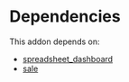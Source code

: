 # Dependencies

This addon depends on:

- [spreadsheet_dashboard](../../odoo-bringout-oca-ocb-spreadsheet_dashboard)
- [sale](../../odoo-bringout-oca-ocb-sale)
